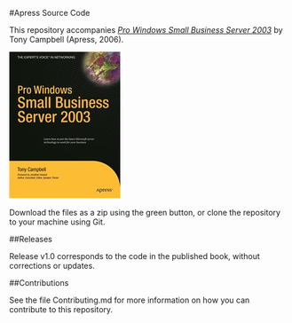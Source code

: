 #Apress Source Code

This repository accompanies [*Pro Windows Small Business Server 2003*](http://www.apress.com/9781590597033) by Tony Campbell (Apress, 2006).

![Cover image](9781590597033.jpg)

Download the files as a zip using the green button, or clone the repository to your machine using Git.

##Releases

Release v1.0 corresponds to the code in the published book, without corrections or updates.

##Contributions

See the file Contributing.md for more information on how you can contribute to this repository.
